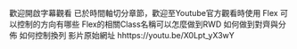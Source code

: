歡迎開啟字幕觀看
已於時間軸切分章節，歡迎至Youtube官方觀看時使用
Flex 可以控制的方向有哪些
Flex的相關Class名稱可以怎麼做到RWD
如何做到對齊與分佈
如何控制換列
影片原始網址 hhttps://youtu.be/X0Lpt_yX3wY
